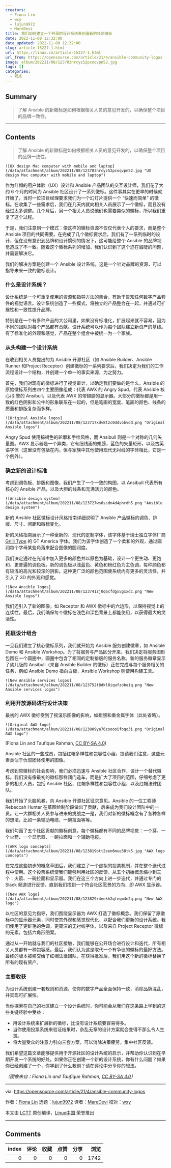 ```yaml
---
creators:
  - Fiona Lin
  - wxy
  - lujun9972
  - MareDevi
title: 我们如何建立一个开源的设计系统来创造新的社区徽标
date: 2022-11-08 12:32:00
date_updated: 2022-11-08 12:32:00
slug: article-15227-1.html
url: https://linux.cn/article-15227-1.html
url_from: https://opensource.com/article/21/4/ansible-community-logos
image: album/202211/08/123703nrcyz52pcoqvpn52.jpg
tags: []
categories:
  - 观点
---
```


## Summary

> 了解 Ansible 的新徽标是如何根据相关人员的意见开发的，以确保整个项目的品牌一致性。

***

<!-- more -->

## Contents

> 
> 了解 Ansible 的新徽标是如何根据相关人员的意见开发的，以确保整个项目的品牌一致性。
> 
> 
> 

`![UX design Mac computer with mobile and laptop](/data/attachment/album/202211/08/123703nrcyz52pcoqvpn52.jpg "UX design Mac computer with mobile and laptop")`

作为红帽的用户体验（UX）设计和 Ansible 产品团队的交互设计师，我们花了大约 6 个月的时间为 Ansible 社区设计了一系列徽标。这件事其实在更早的时候就开始了，当时一位项目经理要求我们为一个幻灯片提供一个 “快速而简单” 的徽标。在收集了一些需求后，我们在几天内就向相关人员展示了一个徽标，而且没有经过太多调整。几个月后，另一个相关人员说他们也需要类似的徽标，所以我们重复了这个过程。

于是，我们注意到一个模式：像这样的徽标资源不仅仅代表个人的要求，而是整个 Ansible 项目的共同需要。在完成了几个徽标要求后，我们有了一系列临时的设计，但在没有意识到品牌和设计惯例的情况下，这可能给整个 Ansible 的品牌视觉造成了不一致。随着这个徽标系列的增加，我们认识到了这个迫在眉睫的问题，并需要解决它。

我们的解决方案是创建一个 Ansible 设计系统，这是一个针对品牌的资源，可以指导未来一致的徽标设计。

### 什么是设计系统？

设计系统是一个可重复使用的资源和指导方法的集合，有助于告知任何数字产品套件的视觉语言。设计系统创造了一些模式，将独立的产品整合在一起，并通过可扩展性和一致性提升品牌。

特别是在一个有多种产品的大公司里，如果没有标准化，扩展起来就不容易，因为不同的团队对每个产品都有贡献。设计系统可以作为每个团队建立新资产的基线。有了标准化的外观和感觉，产品在整个组合中被统一为一个家族。

### 从头构建一个设计系统

在收到相关人员提出的为 Ansible 开源社区（如 Ansible Builder、Ansible Runner 和Project Receptor）创建徽标的一系列要求后，我们决定为我们的工作流程设计一个结构，并创建一个单一的事实来源，为之努力。

首先，我们对现有的徽标进行了视觉审计，以确定我们要做的是什么。Ansible 的原始徽标系列由四个主要图像组成：代表 AWX 的 Angry Spud，代表 Ansible 核心/引擎的 Ansibull，以及代表 AWX 的带翅膀的显示器。大部分的徽标都是用一致的红色阴影和公牛的形象联系在一起的，但是笔画的宽度、笔画的颜色、线条的质量和排版复杂而多样。

`![Original Ansible logos](/data/attachment/album/202211/08/123717xdv8tzc0ddvobvdd.png "Original Ansible logos")`

Angry Spud 使用棕褐色的轮廓和手绘风格，而 Ansibull 则是一个对称的几何矢量图。AWX 显示器是一个异类，它有细线画的翅膀，蓝色的矢量矩形，以及古英语字体（这里没有包括在内，但与家族中其他使用现代无衬线的字体相比，它是一个例外）。

### 确立新的设计标准

考虑到调色板、排版和图像，我们产生了一个一致的构图，以 Ansibull 代表所有核心的 Ansible 产品，以及大胆的线条和充满活力的颜色。

`![Ansible design system](/data/attachment/album/202211/08/123727ws6ssdn4d4phrdh5.png "Ansible design system")`

新的 Ansible 社区徽标设计风格指南详细说明了 Ansible 产品徽标的调色、排版、尺寸、间距和徽标变化。

新的风格指南展示了一种全新的、现代的定制字体，该字体基于瑞士独立字体厂商 [Grilli Type](https://www.grillitype.com/) 的 GT America 字体。我们为该字体创造了一个柔和的外观，通过圆润每个字母某些角落来配合图像的圆润度。

我们决定通过在光谱中加入更多的颜色并以原色为基础，设计一个更生动、更饱和、更普遍的调色板。新的调色板以浅蓝色、黄色和粉红色为主色调，每种颜色都有较浅的高光和较深的阴影。这种更广泛的颜色范围使系统内有更多的灵活性，并引入了 3D 的外观和感觉。

`![New Ansible logos](/data/attachment/album/202211/08/123741zj0q6cfdgx5gxxdc.png "New Ansible logos")`

我们还引入了新的图像，如 Receptor 和 AWX 徽标中的六边形，以保持视觉上的连续性。最后，我们确保每个徽标在浅色和深色背景上都能使用，以获得最大的灵活性。

### 拓展设计组合

一旦我们建立了核心徽标系列，我们就开始为 Ansible 服务创建徽章，如 Ansible Demo 和 Ansible Workshop。为了将服务与产品区分开来，我们决定将服务图形包围在一个圆圈中，圆圈中包含了相同的定制排版的服务名称。新的服务徽章显示了幼儿版的 Ansibull（来自 Ansible Builder 的徽标）正在完成与每个服务相关的任务，例如 Ansible Demo 指向白板，Ansible Workshop 则使用构建工具。

`![New Ansible services logos](/data/attachment/album/202211/08/123752t8dkl0iqufzobeiq.png "New Ansible services logos")`

### 利用开放源码进行设计决策

最初的 AWX 徽标受到了摇滚乐图像的影响，如翅膀和重金属字体（此处省略）。

`![Original AWX logo](/data/attachment/album/202211/08/123809ya76zsoooifoqo3i.png "Original AWX logo")`

(Fiona Lin and Taufique Rahman, [CC BY-SA 4.0](https://creativecommons.org/licenses/by-sa/4.0/))

Ansible 社区的一些成员，包括红帽多样性和包容性小组，提请我们注意，这些元素类似于仇恨团体使用的图像。

考虑到原徽标的社会影响，我们必须迅速与 Ansible 社区合作，设计一个替代徽标。我们没有像最初的徽标那样闭门造车，而是扩大了项目的范围，仔细考虑了更多的相关人员，包括 Ansible 社区、红帽多样性和包容性小组，以及红帽法律团队。

我们开始了头脑风暴，向 Ansible 开源社区征求意见。Ansible 的一位工程师 Rebeccah Hunter 在草图绘制阶段做出了贡献，后来成为我们设计团队中的一员。让一大群相关人员参与进来的挑战之一是，我们对新的徽标概念有了各种各样的想法，比如一条辅助电缆、一碗拉面等等。

我们勾画了五个社区贡献的徽标创意，每个徽标都有不同的品牌视觉：一个芽、一个火箭、一个显示器、一碗拉面和一个辅助电缆。

`![AWX logo concepts](/data/attachment/album/202211/08/123819ott2een6mue38tk5.jpg "AWX logo concepts")`

在完成这些初步的概念草图后，我们建立了一个虚拟的投票机制，并在整个迭代过程中使用。这个投票系统使我们能够利用社区的反馈，从五个初始概念缩小到三个：火箭、一碗拉面和显示器。我们在这三个方向上进一步迭代，并通过专门的 Slack 频道进行反馈，直到我们找到一个符合社区愿景的方向，即 AWX 显示器。

`![New AWX logo](/data/attachment/album/202211/08/123829r4eekh2qfeqm4n2q.png "New AWX logo")`

以社区的意见为指导，我们围绕显示器为 AWX 打造了徽标概念。我们保留了原徽标中的显示器元素，同时使其外观和感觉现代化，以配合我们更新的设计系统。我们使用了更鲜艳的色调，更简洁的无衬线字体，以及来自 Project Receptor 徽标的元素，包括六角形图案。

通过从一开始就与我们的社区接触，我们能够在公开场合进行设计和迭代，所有相关人员都有一种包容感。最后，我们认为这是取代一个有争议的徽标的最好方法。最终的版本被移交给了红帽法律团队，在获得批准后，我们用这个新的徽标替换了所有的现有资产。

### 主要收获

为设计系统创建一套规则和资源，使你的数字产品全面保持一致，消除品牌混乱，并实现可扩展性。

当你探索在自己的社区建立一个设计系统时，你可能会从我们在这条路上学到的这些关键经验中受益：

* 用设计系统来扩展新的徽标，比没有设计系统要容易得多。
* 当你使用投票系统来验证结果时，杂乱无章的设计方案就会变得不那么令人生畏。
* 将大量受众的注意力引向三套方案，可以消除决策疲劳，集中社区反馈。

我们希望这篇文章能够提供用于开源社区的设计系统的启示，并帮助你认识到在早期开发一个系统的好处。如果你正在创建一个新的设计系统，你有什么问题？如果你已经创建了一个，你学到了什么教训？请在评论中分享你的想法。

*（图像来自：Fiona Lin and Taufique Rahman, [CC BY-SA 4.0](https://creativecommons.org/licenses/by-sa/4.0/)）*

---

via: <https://opensource.com/article/21/4/ansible-community-logos>

作者：[Fiona Lin](https://opensource.com/users/fionalin) 选题：[lujun9972](https://github.com/lujun9972) 译者：[MareDevi](https://github.com/MareDEvi) 校对：[wxy](https://github.com/wxy)

本文由 [LCTT](https://github.com/LCTT/TranslateProject) 原创编译，[Linux中国](https://linux.cn/) 荣誉推出

***

## Comments


|   index |   评论 |   收藏 |   点赞 |   分享 |   浏览 |
|--------:|-------:|-------:|-------:|-------:|-------:|
|       0 |      0 |      0 |      0 |      0 |   1742 |
